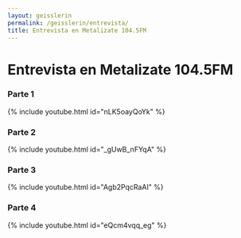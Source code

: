 ```yaml
---
layout: geisslerin
permalink: /geisslerin/entrevista/
title: Entrevista en Metalizate 104.5FM
---
```


# Entrevista en Metalizate 104.5FM

### Parte 1
{% include youtube.html id="nLK5oayQoYk" %}

### Parte 2
{% include youtube.html id="_gUwB_nFYqA" %}

### Parte 3
{% include youtube.html id="Agb2PqcRaAI" %}

### Parte 4
{% include youtube.html id="eQcm4vqq_eg" %}
